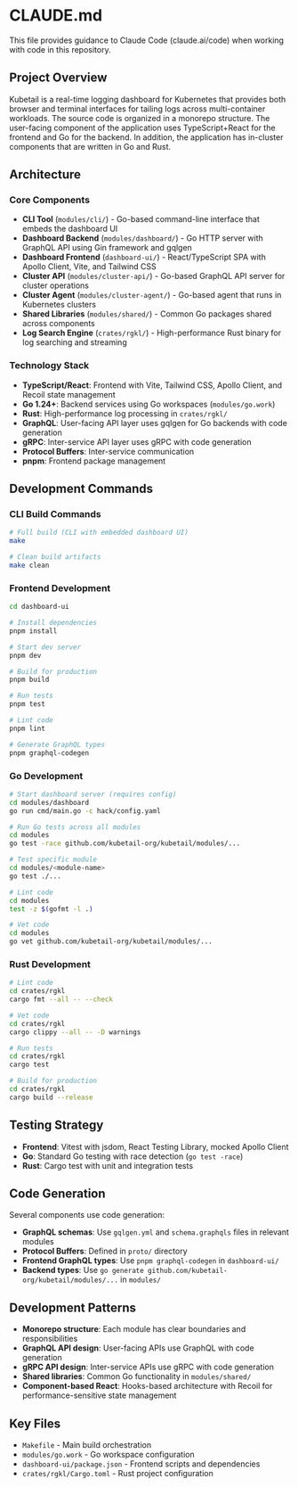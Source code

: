 # CLAUDE.md

This file provides guidance to Claude Code (claude.ai/code) when working with code in this repository.

## Project Overview

Kubetail is a real-time logging dashboard for Kubernetes that provides both browser and terminal interfaces for tailing logs across multi-container workloads. The source code is organized in a monorepo structure. The user-facing component of the application uses TypeScript+React for the frontend and Go for the backend. In addition, the application has in-cluster components that are written in Go and Rust.

## Architecture

### Core Components
- **CLI Tool** (`modules/cli/`) - Go-based command-line interface that embeds the dashboard UI
- **Dashboard Backend** (`modules/dashboard/`) - Go HTTP server with GraphQL API using Gin framework and gqlgen  
- **Dashboard Frontend** (`dashboard-ui/`) - React/TypeScript SPA with Apollo Client, Vite, and Tailwind CSS
- **Cluster API** (`modules/cluster-api/`) - Go-based GraphQL API server for cluster operations
- **Cluster Agent** (`modules/cluster-agent/`) - Go-based agent that runs in Kubernetes clusters
- **Shared Libraries** (`modules/shared/`) - Common Go packages shared across components
- **Log Search Engine** (`crates/rgkl/`) - High-performance Rust binary for log searching and streaming

### Technology Stack
- **TypeScript/React**: Frontend with Vite, Tailwind CSS, Apollo Client, and Recoil state management
- **Go 1.24+**: Backend services using Go workspaces (`modules/go.work`)
- **Rust**: High-performance log processing in `crates/rgkl/`
- **GraphQL**: User-facing API layer uses gqlgen for Go backends with code generation
- **gRPC**: Inter-service API layer uses gRPC with code generation
- **Protocol Buffers**: Inter-service communication
- **pnpm**: Frontend package management

## Development Commands

### CLI Build Commands
```bash
# Full build (CLI with embedded dashboard UI)
make

# Clean build artifacts
make clean
```

### Frontend Development
```bash
cd dashboard-ui

# Install dependencies
pnpm install

# Start dev server
pnpm dev

# Build for production
pnpm build

# Run tests
pnpm test

# Lint code
pnpm lint

# Generate GraphQL types
pnpm graphql-codegen
```

### Go Development
```bash
# Start dashboard server (requires config)
cd modules/dashboard
go run cmd/main.go -c hack/config.yaml

# Run Go tests across all modules
cd modules
go test -race github.com/kubetail-org/kubetail/modules/...

# Test specific module
cd modules/<module-name>
go test ./...

# Lint code
cd modules
test -z $(gofmt -l .)

# Vet code
cd modules
go vet github.com/kubetail-org/kubetail/modules/...
```

### Rust Development
```bash
# Lint code
cd crates/rgkl
cargo fmt --all -- --check

# Vet code
cd crates/rgkl
cargo clippy --all -- -D warnings

# Run tests
cd crates/rgkl
cargo test

# Build for production
cd crates/rgkl
cargo build --release
```

## Testing Strategy

- **Frontend**: Vitest with jsdom, React Testing Library, mocked Apollo Client
- **Go**: Standard Go testing with race detection (`go test -race`)
- **Rust**: Cargo test with unit and integration tests

## Code Generation

Several components use code generation:
- **GraphQL schemas**: Use `gqlgen.yml` and `schema.graphqls` files in relevant modules
- **Protocol Buffers**: Defined in `proto/` directory
- **Frontend GraphQL types**: Use `pnpm graphql-codegen` in `dashboard-ui/`
- **Backend types**: Use `go generate github.com/kubetail-org/kubetail/modules/...` in `modules/`

## Development Patterns

- **Monorepo structure**: Each module has clear boundaries and responsibilities
- **GraphQL API design**: User-facing APIs use GraphQL with code generation
- **gRPC API design**: Inter-service APIs use gRPC with code generation
- **Shared libraries**: Common Go functionality in `modules/shared/`
- **Component-based React**: Hooks-based architecture with Recoil for performance-sensitive state management

## Key Files

- `Makefile` - Main build orchestration
- `modules/go.work` - Go workspace configuration
- `dashboard-ui/package.json` - Frontend scripts and dependencies
- `crates/rgkl/Cargo.toml` - Rust project configuration
